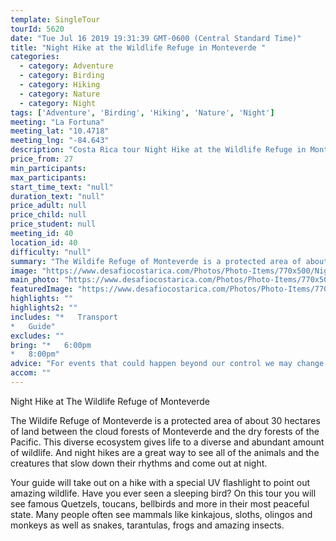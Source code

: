 ```yaml
---
template: SingleTour
tourId: 5620
date: "Tue Jul 16 2019 19:31:39 GMT-0600 (Central Standard Time)"
title: "Night Hike at the Wildlife Refuge in Monteverde "
categories: 
  - category: Adventure
  - category: Birding
  - category: Hiking
  - category: Nature
  - category: Night
tags: ['Adventure', 'Birding', 'Hiking', 'Nature', 'Night']
meeting: "La Fortuna"
meeting_lat: "10.4718"
meeting_lng: "-84.643"
description: "Costa Rica tour Night Hike at the Wildlife Refuge in Monteverde , id 5620"
price_from: 27
min_participants: 
max_participants: 
start_time_text: "null"
duration_text: "null"
price_adult: null
price_child: null
price_student: null
meeting_id: 40
location_id: 40
difficulty: "null"
summary: "The Wildife Refuge of Monteverde is a protected area of about 30 hectares of land between the cloud forests of Monteverde and the dry forests of the Pacific. This diverse ecosystem gives life to a diverse and abundant amount of wildlife. And night hikes are a great way to see all of the animals and the creatures that slow down their rhythms and come out at night."
image: "https://www.desafiocostarica.com/Photos/Photo-Items/770x500/Night-Hike-at-the-Wildlife-Refuge-in-Monteverde--1510865630.jpg"
main_photo: "https://www.desafiocostarica.com/Photos/Photo-Items/770x500/Night-Hike-at-the-Wildlife-Refuge-in-Monteverde--1510865630.jpg"
featuredImage: "https://www.desafiocostarica.com/Photos/Photo-Items/770x500/Night-Hike-at-the-Wildlife-Refuge-in-Monteverde--1510865630.jpg"
highlights: ""
highlights2: ""
includes: "*   Transport
*   Guide"
excludes: ""
bring: "*   6:00pm
*   8:00pm"
advice: "For events that could happen beyond our control we may change to a more-suitable tour with an equal or similar adventure-appeal or offer other tour options so you don\`t miss out on a fun day in Costa Rica. We reserve the right to cancel a trip due to unfavorable conditions & will only run a tour according to our policies. Full refund is given if (on rare occasion) no tour is run."
accom: ""
---
```

Night Hike at The Wildlife Refuge of Monteverde

The Wildife Refuge of Monteverde is a protected area of about 30 hectares of land between the cloud forests of Monteverde and the dry forests of the Pacific. This diverse ecosystem gives life to a diverse and abundant amount of wildlife. And night hikes are a great way to see all of the animals and the creatures that slow down their rhythms and come out at night.

Your guide will take out on a hike with a special UV flashlight to point out amazing wildlife. Have you ever seen a sleeping bird? On this tour you will see famous Quetzels, toucans, bellbirds and more in their most peaceful state. Many people often see mammals like kinkajous, sloths, olingos and monkeys as well as snakes, tarantulas, frogs and amazing insects.